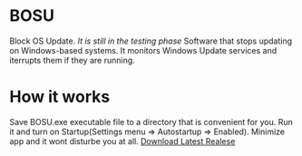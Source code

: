 # BOSU
Block OS Update. _It is still in the testing phase_
Software that stops updating on Windows-based systems. It monitors Windows Update services and iterrupts them if they are running.
# How it works
Save BOSU.exe executable file to a directory that is convenient for you. Run it and turn on Startup(Settings menu => Autostartup => Enabled). Minimize app and it wont disturbe you at all.
[Download Latest Realese](https://github.com/gv-devlab/BOSU/releases/tag/1.0.1.14)
